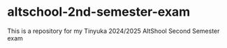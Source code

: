 # altschool-2nd-semester-exam
This is a repository for my Tinyuka 2024/2025 AltShool Second Semester exam
